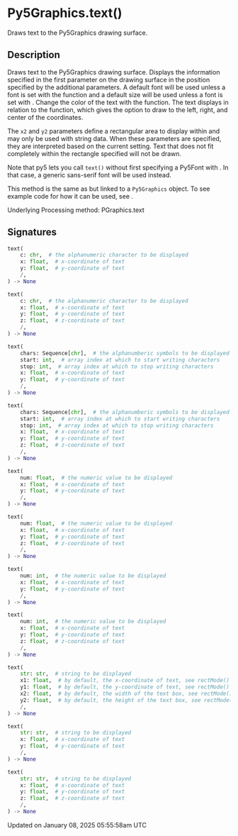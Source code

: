 # Py5Graphics.text()

Draws text to the Py5Graphics drawing surface.

## Description

Draws text to the Py5Graphics drawing surface. Displays the information specified in the first parameter on the drawing surface in the position specified by the additional parameters. A default font will be used unless a font is set with the [](py5graphics_text_font) function and a default size will be used unless a font is set with [](py5graphics_text_size). Change the color of the text with the [](py5graphics_fill) function. The text displays in relation to the [](py5graphics_text_align) function, which gives the option to draw to the left, right, and center of the coordinates.

The `x2` and `y2` parameters define a rectangular area to display within and may only be used with string data. When these parameters are specified, they are interpreted based on the current [](py5graphics_rect_mode) setting. Text that does not fit completely within the rectangle specified will not be drawn.

Note that py5 lets you call `text()` without first specifying a Py5Font with [](py5graphics_text_font). In that case, a generic sans-serif font will be used instead.

This method is the same as [](sketch_text) but linked to a `Py5Graphics` object. To see example code for how it can be used, see [](sketch_text).

Underlying Processing method: PGraphics.text

## Signatures

```python
text(
    c: chr,  # the alphanumeric character to be displayed
    x: float,  # x-coordinate of text
    y: float,  # y-coordinate of text
    /,
) -> None

text(
    c: chr,  # the alphanumeric character to be displayed
    x: float,  # x-coordinate of text
    y: float,  # y-coordinate of text
    z: float,  # z-coordinate of text
    /,
) -> None

text(
    chars: Sequence[chr],  # the alphanumberic symbols to be displayed
    start: int,  # array index at which to start writing characters
    stop: int,  # array index at which to stop writing characters
    x: float,  # x-coordinate of text
    y: float,  # y-coordinate of text
    /,
) -> None

text(
    chars: Sequence[chr],  # the alphanumberic symbols to be displayed
    start: int,  # array index at which to start writing characters
    stop: int,  # array index at which to stop writing characters
    x: float,  # x-coordinate of text
    y: float,  # y-coordinate of text
    z: float,  # z-coordinate of text
    /,
) -> None

text(
    num: float,  # the numeric value to be displayed
    x: float,  # x-coordinate of text
    y: float,  # y-coordinate of text
    /,
) -> None

text(
    num: float,  # the numeric value to be displayed
    x: float,  # x-coordinate of text
    y: float,  # y-coordinate of text
    z: float,  # z-coordinate of text
    /,
) -> None

text(
    num: int,  # the numeric value to be displayed
    x: float,  # x-coordinate of text
    y: float,  # y-coordinate of text
    /,
) -> None

text(
    num: int,  # the numeric value to be displayed
    x: float,  # x-coordinate of text
    y: float,  # y-coordinate of text
    z: float,  # z-coordinate of text
    /,
) -> None

text(
    str: str,  # string to be displayed
    x1: float,  # by default, the x-coordinate of text, see rectMode() for more info
    y1: float,  # by default, the y-coordinate of text, see rectMode() for more info
    x2: float,  # by default, the width of the text box, see rectMode() for more info
    y2: float,  # by default, the height of the text box, see rectMode() for more info
    /,
) -> None

text(
    str: str,  # string to be displayed
    x: float,  # x-coordinate of text
    y: float,  # y-coordinate of text
    /,
) -> None

text(
    str: str,  # string to be displayed
    x: float,  # x-coordinate of text
    y: float,  # y-coordinate of text
    z: float,  # z-coordinate of text
    /,
) -> None
```

Updated on January 08, 2025 05:55:58am UTC
